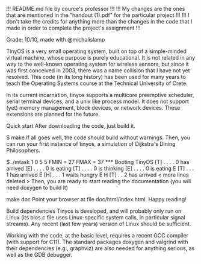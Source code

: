 !!! README.md file by cource's professor !!!
!!! My changes are the ones that are mentioned in the "handout (1).pdf" for the particular project !!!
!!! I don't take the credits for anything more than the changes in the code that I made in order to complete the project's assignment !!!

Grade: 10/10, made with @michalislamp

TinyOS is a very small operating system, built on top of a simple-minded virtual machine, whose purpose is purely educational. It is not related in any way to the well-known operating system for wireless sensors, but since it was first conceived in 2003, there was a name collision that I have not yet resolved. This code (in its long history) has been used for many years to teach the Operating Systems course at the Technical University of Crete.

In its current incarnation, tinyos supports a multicore preemptive scheduler, serial terminal devices, and a unix like process model. It does not support (yet) memory management, block devices, or network devices. These extensions are planned for the future.

Quick start
After downloading the code, just build it.

$ make
If all goes well, the code should build without warnings. Then, you can run your first instance of tinyos, a simulation of Dijkstra's Dining Philosophers.

$ ./mtask 1 0 5 5
FMIN = 27    FMAX = 37
*** Booting TinyOS
[T] .  .  .  .      0 has arrived
[E] .  .  .  .      0 is eating
[T] .  .  .  .      0 is thinking
[E] .  .  .  .      0 is eating
 E [T] .  .  .      1 has arrived
 E [H] .  .  .      1 waits hungry
 E  H [T] .  .      2 has arrived
< more lines deleted >
Then, you are ready to start reading the documentation (you will need doxygen to build it)

make doc
Point your browser at file doc/html/index.html. Happy reading!

Build dependencies
Tinyos is developed, and will probably only run on Linux (its bios.c file uses Linux-specific system calls, in particular signal streams). Any recent (last few years) version of Linux should be sufficient.

Working with the code, at the basic level, requires a recent GCC compiler (with support for C11). The standard packages doxygen and valgrind with their dependencies (e.g., graphviz) are also needed for anything serious, as well as the GDB debugger.
